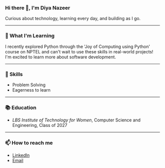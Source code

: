 ### Hi there 👋, I'm Diya Nazeer
Curious about technology, learning every day, and building as I go.

---
### 🌱 What I'm Learning
I recently explored Python through the 'Joy of Computing using Python' course on NPTEL and can't wait to use these skills in real-world projects! I'm excited to learn more about software development.

---

### 🌟 Skills
- Problem Solving
- Eagerness to learn

---

### 📚 Education
- *LBS Institute of Technology for Women*, Computer Science and Engineering, Class of 2027

---


### 📫 How to reach me
- [LinkedIn](linkedin.com/in/diyanazeer)
- [Email](diyanazeereng@gmail.com)
